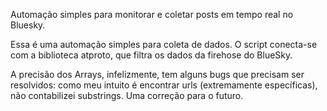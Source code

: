 Automação simples para monitorar e coletar posts em tempo real no Bluesky.

Essa é uma automação simples para coleta de dados. O script conecta-se com a biblioteca atproto, que filtra os dados da firehose do BlueSky. 

A precisão dos Arrays, infelizmente, tem alguns bugs que precisam ser resolvidos: como meu intuito é encontrar urls (extremamente específicas), não contabilizei substrings. Uma correção para o futuro.

